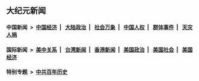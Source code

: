 ## 大纪元新闻

#### 中国新闻 &nbsp;>&nbsp; [中国经济](indexes/ncid283/README.md?09072045) &nbsp;| &nbsp; [大陆政治](indexes/ncid277/README.md?09072045) &nbsp;| &nbsp; [社会万象](indexes/ncid282/README.md?09072045) &nbsp;| &nbsp; [中国人权](indexes/ncid278/README.md?09072045) &nbsp;| &nbsp; [群体事件](indexes/ncid279/README.md?09072045) &nbsp;| &nbsp; [天灾人祸](indexes/ncid280/README.md?09072045)

#### 国际新闻 &nbsp;>&nbsp; [美中关系](indexes/nf1412576/README.md?09072045) &nbsp;| &nbsp; [台湾新闻](indexes/ncid1349361/README.md?09072045) &nbsp;| &nbsp; [香港新闻](indexes/ncid1349362/README.md?09072045) &nbsp;| &nbsp; [美国政治](indexes/ncid1078159/README.md?09072045) &nbsp;| &nbsp; [美国社会](indexes/ncid1078160/README.md?09072045) &nbsp;| &nbsp; [美国经济](indexes/ncid1078158/README.md?09072045)

#### 特别专题 &nbsp;>&nbsp; [中共百年历史](https://github.com/epoch-news/epoch-special/blob/master/README.md?09072045)  

